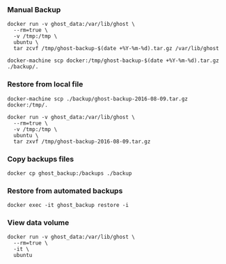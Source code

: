 ### Manual Backup
```shell
docker run -v ghost_data:/var/lib/ghost \
  --rm=true \
  -v /tmp:/tmp \
  ubuntu \
  tar zcvf /tmp/ghost-backup-$(date +%Y-%m-%d).tar.gz /var/lib/ghost
```

```shell
docker-machine scp docker:/tmp/ghost-backup-$(date +%Y-%m-%d).tar.gz ./backup/.
```

### Restore from local file
```shell
docker-machine scp ./backup/ghost-backup-2016-08-09.tar.gz docker:/tmp/.
```

```shell
docker run -v ghost_data:/var/lib/ghost \
  --rm=true \
  -v /tmp:/tmp \
  ubuntu \
  tar zxvf /tmp/ghost-backup-2016-08-09.tar.gz
```

### Copy backups files
```shell
docker cp ghost_backup:/backups ./backup
```

### Restore from automated backups
```shell
docker exec -it ghost_backup restore -i
```

### View data volume
```shell
docker run -v ghost_data:/var/lib/ghost \
  --rm=true \
  -it \
  ubuntu
```
